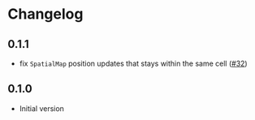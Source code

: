 # Changelog

## 0.1.1

- fix `SpatialMap` position updates that stays within the same cell ([#32](https://github.com/Aceworks-Studio/roblox-utils/pull/32))

## 0.1.0

- Initial version
